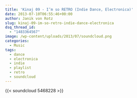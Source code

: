 ```yaml
---
title: 'Kinaj 09 - I’m so RETRO (Indie Dance, Electronica)'
date: 2013-07-10T06:55:46+00:00
author: Janik von Rotz
slug: kinaj-09-im-so-retro-indie-dance-electronica
dsq_thread_id:
  - "1483364567"
image: /wp-content/uploads/2013/07/soundcloud.png
categories:
  - Music
tags:
  - dance
  - electronica
  - indie
  - playlist
  - retro
  - soundcloud
---
```

{{< soundcloud 5468228 >}}